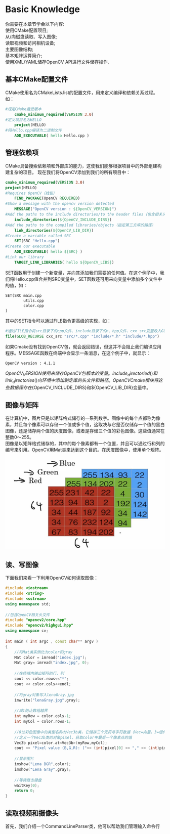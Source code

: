 # Basic Knowledge
你需要在本章节学会以下内容:  
使用CMake配置项目;\
从/向磁盘读取、写入图像;\
读取视频和访问相机设备;\
主要图像结构;\
基本矩阵运算简介;\
使用XML/YAML储存OpenCV API进行文件储存操作.
  


## 基本CMake配置文件
CMake使用名为CMakeLists.list的配置文件，用来定义编译和依赖关系过程。
如：
```cmake
#规定CMake最低版本
    cmake_minimum_required(VERSION 3.0)
#定义项目名为HELLO
    project(HELLO)
#将Hello.cpp编译为二进制文件
    ADD_EXECUTABLE( hello Hello.cpp )
```
## 管理依赖项
CMake具备搜索依赖项和外部库的能力，这使我们能够根据项目中的外部组建构建复杂的项目。
现在我们将OpenCV添加到我们的所有项目中：
```cmake
cmake_minimum_required(VERSION 3.0)
project(HELLO)
#Requires OpenCV（找包）
    FIND_PACKAGE(OpenCV REQUIRED)
#Show a message with the opencv version detected
    MESSAGE("OpenCV version : ${OpenCV_VERSION}")
#Add the paths to the include directories/to the header files（包含相关头文件的目录）
    include_directories(${OpenCV_INCLUDE_DIRS})
#Add the paths to the compiled libraries/objects（指定第三方库的路径）
    link_directories(${OpenCV_LIB_DIR})
#Create a variable called SRC
    SET(SRC "Hello.cpp")
#Create our executable
    ADD_EXECUTABLE( hello ${SRC} )
#Link our library    
    TARGET_LINK_LIBRARIES( hello ${OpenCV_LIBS})
```
SET函数用于创建一个新变量，并向其添加我们需要的任何值。在这个例子中，我们将Hello.cpp值合并到SRC变量中，SET函数还可用来向变量中添加多个文件中的值，如：
```
SET(SRC main.cpp
        utils.cpp
        color.cpp
)
```
其中的SET指令可以通过FILE指令更高级的实现，如：
```cmake
#通过FILE指令将src目录下的cpp文件、include目录下的h、hpp文件、cxx_src变量收入GLOB_RECURSE中
file(GLOB_RECURSE cxx_src "src/*.cpp" "include/*.h" "include/*.hpp")
```
如果Cmake没有找到OpenCV包，就会返回错误，但这并不会阻止我们编译应用程序。MESSAGE函数在终端中会显示一条消息，在这个例子中，就显示：
```
OpenCV version : 4.1.1
```
${OpenCV_VERSION}使用来储存OpenCV包版本的变量。include_directoried()和link_directories()向环境中添加制定库的头文件和路径。OpenCV Cmake模块将这些数据保存在${OpenCV_INCLUDE_DIRS}和${OpenCV_LIB_DIR}变量中。
## 图像与矩阵
在计算机中，图片只是以矩阵格式储存的一系列数字。图像中的每个点都称为像素，并且每个像素可以存储一个值或多个值，这取决与它是否仅储存一个值的黑白图像，还是储存两个值的灰度图像，或者是存储三个值的彩色图像。这些值通常在整数0～255。  
图像是以矩阵格式储存的，其中的每个像素都有一个位置，并且可以通过行和列的编号来引用。OpenCV用Mat类来达到这个目的。在灰度图像中，使用单个矩阵。
![3 channels](../imgs/1-1.jpeg)
## 读、写图像
下面我们来看一下利用OpenCV如何读取图像：
```c++
#include <iostream>
#include <string>
#include <sstream>
using namespace std;

//包含OpenCV相关头文件
#include "opencv2/core.hpp"
#include "opencv2/highgui.hpp"
using namespace cv;

int main ( int argc , const char** argv )
{ 
    //将Mat类实例化为color和gray
    Mat color = imread("index.jpg");
    Mat gray= imread("index.jpg", 0);

    //在终端内输出矩阵的行、列
    cout << color.rows<<"*";
    cout << color.cols<<endl;

    //将gray对象写入lenaGray.jpg
    imwrite("lenaGray.jpg",gray);

    //减1防止数组越界
    int myRow = color.cols-1;
    int myCol = color.rows-1;

    //8位彩色图像中的类型名称为Vec3b类，它储存三个无符号字符数据（Vec=向量，3=组件数，b=一个字节）
    //定义一个Vec3b类的对象pixel，获取color中最后一个像素点的值
    Vec3b pixel=color.at<Vec3b>(myRow,myCol);
    cout << "Pixel value (B,G,R): ("<< (int)pixel[0] << "," << (int)pixel[1] << "," <<(int)pixel[2] <<")"<< endl;

    //显示图片
    imshow("Lena BGR",color);
    imshow("Lena Gray",gray);

    //等待敲击键盘
    waitKey(0);
    return 0;
}
```
## 读取视频和摄像头
首先，我们介绍一个CommandLineParser类，他可以帮助我们管理输入命令行
